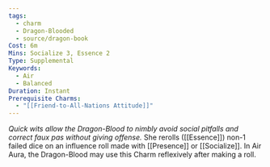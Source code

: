 ```yaml
---
tags:
  - charm
  - Dragon-Blooded
  - source/dragon-book
Cost: 6m
Mins: Socialize 3, Essence 2
Type: Supplemental
Keywords:
  - Air
  - Balanced
Duration: Instant
Prerequisite Charms:
  - "[[Friend-to-All-Nations Attitude]]"
---
```

*Quick wits allow the Dragon-Blood to nimbly avoid social pitfalls and correct faux pas without giving offense.*
She rerolls ([[Essence]]) non-1 failed dice on an influence roll made with [[Presence]] or [[Socialize]]. In Air Aura, the Dragon-Blood may use this Charm reflexively after making a roll.